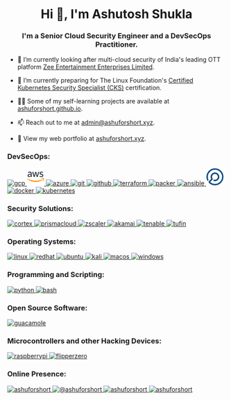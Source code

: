<h1 align="center">Hi 👋, I'm Ashutosh Shukla</h1>
<h3 align="center">I'm a Senior Cloud Security Engineer and a DevSecOps Practitioner.</h3>

- 🤝 I’m currently looking after multi-cloud security of India's leading OTT platform [Zee Entertainment Enterprises Limited](https://www.zee.com).

- 📝 I’m currently preparing for The Linux Foundation's [Certified Kubernetes Security Specialist (CKS)](https://training.linuxfoundation.org/certification/certified-kubernetes-security-specialist/) certification.

- 👨‍💻 Some of my self-learning projects are available at [ashuforshort.github.io](https://ashuforshort.github.io).

- 📫 Reach out to me at [admin@ashuforshort.xyz](mailto:admin@ashuforshort.xyz).

- 📄 View my web portfolio at [ashuforshort.xyz](http://www.ashuforshort.xyz).

<h3 align="left">DevSecOps:</h3>
<p align="left"> <a href="https://cloud.google.com" target="_blank" rel="noreferrer"> <img src="https://www.vectorlogo.zone/logos/google_cloud/google_cloud-icon.svg" alt="gcp" width="40" height="40"/> </a> <a href="https://aws.amazon.com" target="_blank" rel="noreferrer"> <img src="https://raw.githubusercontent.com/devicons/devicon/master/icons/amazonwebservices/amazonwebservices-original-wordmark.svg" alt="aws" width="40" height="40"/> </a> <a href="https://azure.microsoft.com/en-in" target="_blank" rel="noreferrer"> <img src="https://www.vectorlogo.zone/logos/microsoft_azure/microsoft_azure-icon.svg" alt="azure" width="40" height="40"/> </a> <a href="https://git-scm.com" target="_blank" rel="noreferrer"> <img src="https://www.vectorlogo.zone/logos/git-scm/git-scm-icon.svg" alt="git" width="40" height="40"/> </a> <a href="https://github.com" target="_blank" rel="noreferrer"> <img src="https://www.vectorlogo.zone/logos/github/github-icon.svg" alt="github" width="40" height="40"/> </a> <a href="https://terraform.io" target="_blank" rel="noreferrer"> <img src="https://www.vectorlogo.zone/logos/terraformio/terraformio-icon.svg" alt="terraform" width="40" height="40"/> </a> <a href="https://packer.io" target="_blank" rel="noreferrer"> <img src="https://www.vectorlogo.zone/logos/packerio/packerio-icon.svg" alt="packer" width="40" height="40"/> </a> <a href="https://ansible.com" target="_blank" rel="noreferrer"> <img src="https://www.vectorlogo.zone/logos/ansible/ansible-icon.svg" alt="ansible" width="40" height="40"/> </a> <a href="https://open-scap.org" target="_blank" rel="noreferrer"> <img src="https://github.com/OpenSCAP/promo/blob/master/openscap/openscap-icon-minimalistic.svg" alt="openscap" width="40" height="40"/> </a> <a href="https://docker.com" target="_blank" rel="noreferrer"> <img src="https://www.vectorlogo.zone/logos/docker/docker-icon.svg" alt="docker" width="40" height="40"/> </a> <a href="https://kubernetes.io" target="_blank" rel="noreferrer"> <img src="https://www.vectorlogo.zone/logos/kubernetes/kubernetes-icon.svg" alt="kubernetes" width="40" height="40"/> </a> </p>

<h3 align="left">Security Solutions:</h3>
<p align="left"> <a href="https://paloaltonetworks.com/cortex/cortex-xdr" target="_blank" rel="noreferrer"> <img src="https://cdn6.aptoide.com/imgs/7/b/f/7bf99b7734e4077c9e44ed3b80fb0d20_icon.png" alt="cortex" width="40" height="40"/> </a> <a href="https://paloaltonetworks.com/prisma/cloud/cloud-security-posture-management" target="_blank" rel="noreferrer"> <img src="https://yt3.googleusercontent.com/eeyiEFm3APkpnm8XPXDXi5joVCx4dsYk5OA5FyTz3eZ5SvqQH5GFR9AaOoXaSqOHydi_sYj-0BE=s900-c-k-c0x00ffffff-no-rj" alt="prismacloud" width="40" height="40"/> </a> <a href="https://zscaler.com" target="_blank" rel="noreferrer"> <img src="https://companieslogo.com/img/orig/ZS-46a5871c.png" alt="zscaler" width="50" height="40"/> </a> <a href="https://akamai.com" target="_blank" rel="noreferrer"> <img src="https://www.vectorlogo.zone/logos/akamai/akamai-icon.svg" alt="akamai" width="40" height="40"/> </a> <a href="https://tenable.com" target="_blank" rel="noreferrer"> <img src="https://github.com/loganmarchione/homelab-svg-assets/blob/main/assets/tenable.svg" alt="tenable" width="40" height="40"/> </a> <a href="https://tufin.com" target="_blank" rel="noreferrer"> <img src="https://upload.wikimedia.org/wikipedia/commons/9/92/Tufin_logo.svg" alt="tufin" width="40" height="40"/> </a> </p>

<h3 align="left">Operating Systems:</h3>
<p align="left"> <a href="https://linux.org" target="_blank" rel="noreferrer"> <img src="https://www.vectorlogo.zone/logos/linux/linux-icon.svg" alt="linux" width="40" height="40"/> </a> <a href="https://redhat.com" target="_blank" rel="noreferrer"> <img src="https://www.vectorlogo.zone/logos/redhat/redhat-icon.svg" alt="redhat" width="40" height="40"/> </a> <a href="https://ubuntu.com" target="_blank" rel="noreferrer"> <img src="https://www.vectorlogo.zone/logos/ubuntu/ubuntu-icon.svg" alt="ubuntu" width="40" height="40"/> </a> <a href="https://kali.org" target="_blank" rel="noreferrer"> <img src="https://github.com/vinceliuice/Fluent-icon-theme/blob/master/src/scalable/apps/distributor-logo-kali.svg" alt="kali" width="40" height="40"/> </a> <a href="https://apple.com" target="_blank" rel="noreferrer"> <img src="https://www.vectorlogo.zone/logos/apple/apple-icon.svg" alt="macos" width="40" height="40"/> </a> <a href="https://microsoft.com" targer="_blank" rel="noreferrer"> <img src="https://www.vectorlogo.zone/logos/microsoft/microsoft-icon.svg" alt="windows" width="40" height="40"/> </a> </p>

<h3 align="left">Programming and Scripting:</h3>
<p align="left"> <a href="https://python.org" target="_blank" rel="noreferrer"> <img src="https://www.vectorlogo.zone/logos/python/python-icon.svg" alt="python" width="40" height="40"/> </a> <a href="https://gnu.org/software/bash/" target="_blank" rel="noreferrer"> <img src="https://www.vectorlogo.zone/logos/gnu_bash/gnu_bash-icon.svg" alt="bash" width="40" height="40"/> </a> </p>

<h3 align="left">Open Source Software:</h3>
<p align="left"> <a href="https://guacamole.apache.org/" target="_blank" rel="noreferrer"> <img src="https://www.vectorlogo.zone/logos/apache_guacamole/apache_guacamole-icon.svg" alt="guacamole" width="40" height="40"/> </a> </p>

<h3 align="left">Microcontrollers and other Hacking Devices:</h3>
<p align="left"> <a href="https://raspberrypi.org" target="_blank" rel="noreferrer"> <img src="https://www.vectorlogo.zone/logos/raspberrypi/raspberrypi-icon.svg" alt="raspberrypi" width="40" height="40"/> </a> <a href="https://flipperzero.one" target="_blank" rel="noreferrer"> <img src="https://vmc.digicert.com/e356d324-23fc-40da-ac12-384d26874513.svg" alt="flipperzero" width="40" height="40"/> </a> </p>

<h3 align="left">Online Presence:</h3>
<p align="left"> <a href="https://linkedin.com/in/ashuforshort" target="blank" rel="noreferrer"> <img src="https://www.vectorlogo.zone/logos/linkedin/linkedin-icon.svg" alt="ashuforshort" width="40" height="40"/> </a> <a href="https://medium.com/@ashuforshort" target="blank" rel="noreferrer"> <img src="https://www.vectorlogo.zone/logos/medium/medium-icon.svg" alt="@ashuforshort" width="40" height="40"/> </a> <a href="https://tryhackme.com/p/ashuforshort" target="blank" rel="noreferrer"><img src="https://assets.tryhackme.com/img/THMlogo.png" alt="ashuforshort" width="70" height="40"/> </a> <a href="https://leetcode.com/ashuforshort" target="blank" rel="noreferrer"> <img src="https://www.svgrepo.com/download/306328/leetcode.svg" alt="ashuforshort" width="40" height="40"/> </a> </p>
